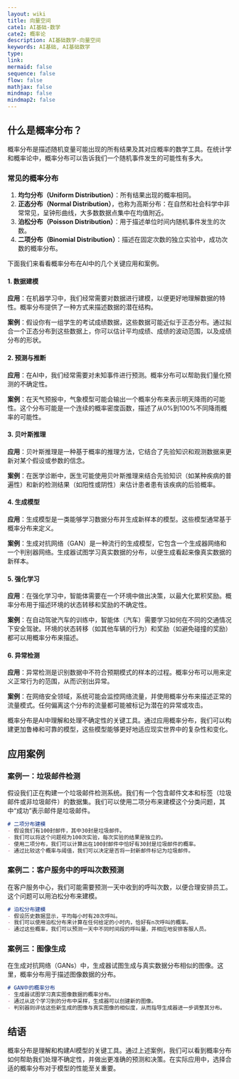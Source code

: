 ```yaml
---
layout: wiki
title: 向量空间
cate1: AI基础-数学
cate2: 概率论
description: AI基础数学-向量空间
keywords: AI基础, AI基础数学
type:
link:
mermaid: false
sequence: false
flow: false
mathjax: false
mindmap: false
mindmap2: false
---
```



## 什么是概率分布？

概率分布是描述随机变量可能出现的所有结果及其对应概率的数学工具。在统计学和概率论中，概率分布可以告诉我们一个随机事件发生的可能性有多大。

### 常见的概率分布

1. **均匀分布（Uniform Distribution）**：所有结果出现的概率相同。
2. **正态分布（Normal Distribution）**，也称为高斯分布：在自然和社会科学中非常常见，呈钟形曲线，大多数数据点集中在均值附近。
3. **泊松分布（Poisson Distribution）**：用于描述单位时间内随机事件发生的次数。
4. **二项分布（Binomial Distribution）**：描述在固定次数的独立实验中，成功次数的概率分布。


下面我们来看看概率分布在AI中的几个关键应用和案例。

#### 1. 数据建模

**应用**：在机器学习中，我们经常需要对数据进行建模，以便更好地理解数据的特性。概率分布提供了一种方式来描述数据的潜在结构。

**案例**：假设你有一组学生的考试成绩数据，这些数据可能近似于正态分布。通过拟合一个正态分布到这些数据上，你可以估计平均成绩、成绩的波动范围，以及成绩分布的形状。

#### 2. 预测与推断

**应用**：在AI中，我们经常需要对未知事件进行预测。概率分布可以帮助我们量化预测的不确定性。

**案例**：在天气预报中，气象模型可能会输出一个概率分布来表示明天降雨的可能性。这个分布可能是一个连续的概率密度函数，描述了从0%到100%不同降雨概率的可能性。

#### 3. 贝叶斯推理

**应用**：贝叶斯推理是一种基于概率的推理方法，它结合了先验知识和观测数据来更新对某个假设或参数的信念。

**案例**：在医学诊断中，医生可能使用贝叶斯推理来结合先验知识（如某种疾病的普遍性）和新的检测结果（如阳性或阴性）来估计患者患有该疾病的后验概率。

#### 4. 生成模型

**应用**：生成模型是一类能够学习数据分布并生成新样本的模型。这些模型通常基于概率分布来定义。

**案例**：生成对抗网络（GAN）是一种流行的生成模型，它包含一个生成器网络和一个判别器网络。生成器试图学习真实数据的分布，以便生成看起来像真实数据的新样本。

#### 5. 强化学习

**应用**：在强化学习中，智能体需要在一个环境中做出决策，以最大化累积奖励。概率分布用于描述环境的状态转移和奖励的不确定性。

**案例**：在自动驾驶汽车的训练中，智能体（汽车）需要学习如何在不同的交通情况下安全驾驶。环境的状态转移（如其他车辆的行为）和奖励（如避免碰撞的奖励）都可以用概率分布来描述。

#### 6. 异常检测

**应用**：异常检测是识别数据中不符合预期模式的样本的过程。概率分布可以用来定义正常行为的范围，从而识别出异常。

**案例**：在网络安全领域，系统可能会监控网络流量，并使用概率分布来描述正常的流量模式。任何偏离这个分布的流量都可能被标记为潜在的异常或攻击。

概率分布是AI中理解和处理不确定性的关键工具。通过应用概率分布，我们可以构建更加鲁棒和可靠的模型，这些模型能够更好地适应现实世界中的复杂性和变化。




## 应用案例

### 案例一：垃圾邮件检测

假设我们正在构建一个垃圾邮件检测系统。我们有一个包含邮件文本和标签（垃圾邮件或非垃圾邮件）的数据集。我们可以使用二项分布来建模这个分类问题，其中“成功”表示邮件是垃圾邮件。

```markdown
# 二项分布建模
- 假设我们有100封邮件，其中30封是垃圾邮件。
- 我们可以将这个问题视为100次实验，每次实验的结果是独立的。
- 使用二项分布，我们可以计算出在100封邮件中恰好有30封是垃圾邮件的概率。
- 通过比较这个概率与阈值，我们可以决定是否将一封新邮件标记为垃圾邮件。
```

### 案例二：客户服务中的呼叫次数预测

在客户服务中心，我们可能需要预测一天中收到的呼叫次数，以便合理安排员工。这个问题可以用泊松分布来建模。

```markdown
# 泊松分布建模
- 假设历史数据显示，平均每小时有20次呼叫。
- 我们可以使用泊松分布来计算在任何给定的小时内，恰好有n次呼叫的概率。
- 通过这些概率，我们可以预测一天中不同时间段的呼叫量，并相应地安排客服人员。
```

### 案例三：图像生成

在生成对抗网络（GANs）中，生成器试图生成与真实数据分布相似的图像。这里，概率分布用于描述图像数据的分布。

```markdown
# GAN中的概率分布
- 生成器试图学习真实图像数据的概率分布。
- 通过从这个学习到的分布中采样，生成器可以创建新的图像。
- 判别器则评估这些新生成的图像与真实图像的相似度，从而指导生成器进一步调整其分布。
```

## 结语

概率分布是理解和构建AI模型的关键工具。通过上述案例，我们可以看到概率分布如何帮助我们处理不确定性，并做出更准确的预测和决策。在实际应用中，选择合适的概率分布对于模型的性能至关重要。
